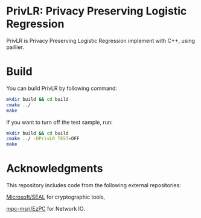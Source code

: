 # PrivLR: Privacy Preserving Logistic Regression

PrivLR is Privacy Preserving Logistic Regression implement with C++, using paillier.

# Build


You can build PrivLR by following command: 

```bash
mkdir build && cd build
cmake ../
make
```

If you want to turn off the test sample, run:

```bash
mkdir build && cd build
cmake ../ -DPrivLR_TEST=OFF
make
```

# Acknowledgments

This repository includes code from the following external repositories:

[Microsoft/SEAL](https://github.com/microsoft/SEAL) for cryptographic tools,

[mpc-msri/EzPC](https://github.com/mpc-msri/EzPC) for Network IO.